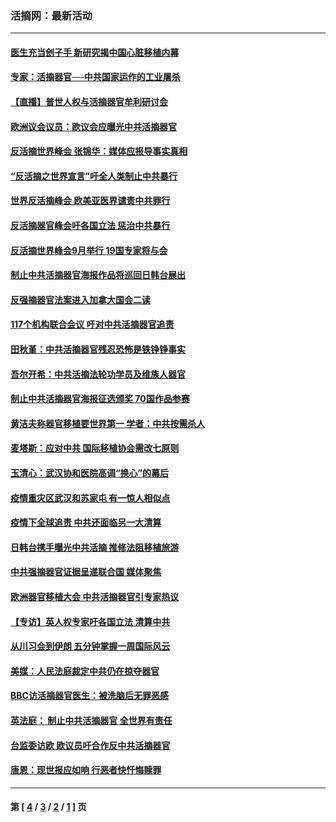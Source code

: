 ### 活摘网：最新活动
---
#### [医生充当刽子手 新研究揭中国心脏移植内幕](../../pages/nf5883/n13772291.md?09280430) 
#### [专家：活摘器官──中共国家运作的工业屠杀](../../pages/nf5883/n13761178.md?09280430) 
#### [【直播】普世人权与活摘器官牟利研讨会](../../pages/nf5883/n13425146.md?09280430) 
#### [欧洲议会议员：欧议会应曝光中共活摘器官](../../pages/nf5883/n13336571.md?09280430) 
#### [反活摘世界峰会 张锦华：媒体应报导事实真相](../../pages/nf5883/n13278502.md?09280430) 
#### [“反活摘之世界宣言”吁全人类制止中共暴行](../../pages/nf5883/n13259730.md?09280430) 
#### [世界反活摘峰会 欧美亚医界谴责中共罪行](../../pages/nf5883/n13253550.md?09280430) 
#### [反活摘器官峰会吁各国立法 惩治中共暴行](../../pages/nf5883/n13245052.md?09280430) 
#### [反活摘世界峰会9月举行 19国专家将与会](../../pages/nf5883/n13201492.md?09280430) 
#### [制止中共活摘器官海报作品将巡回日韩台展出](../../pages/nf5883/n13177791.md?09280430) 
#### [反强摘器官法案进入加拿大国会二读](../../pages/nf5883/n13033450.md?09280430) 
#### [117个机构联合会议 吁对中共活摘器官追责](../../pages/nf5883/n12775087.md?09280430) 
#### [田秋堇：中共活摘器官残忍恐怖是铁铮铮事实](../../pages/nf5883/n12702148.md?09280430) 
#### [吾尔开希：中共活摘法轮功学员及维族人器官](../../pages/nf5883/n12693197.md?09280430) 
#### [制止中共活摘器官海报征选颁奖 70国作品参赛](../../pages/nf5883/n12692050.md?09280430) 
#### [黄洁夫称器官移植要世界第一 学者：中共按需杀人](../../pages/nf5883/n12572329.md?09280430) 
#### [麦塔斯：应对中共 国际移植协会需改七原则](../../pages/nf5883/n12514711.md?09280430) 
#### [玉清心：武汉协和医院高调“换心”的幕后](../../pages/nf5883/n12298730.md?09280430) 
#### [疫情重灾区武汉和苏家屯 有一惊人相似点](../../pages/nf5883/n12150824.md?09280430) 
#### [疫情下全球追责 中共还面临另一大清算](../../pages/nf5883/n12070397.md?09280430) 
#### [日韩台携手曝光中共活摘 推修法阻移植旅游](../../pages/nf5883/n11712046.md?09280430) 
#### [中共强摘器官证据呈递联合国 媒体聚焦](../../pages/nf5883/n11546426.md?09280430) 
#### [欧洲器官移植大会 中共活摘器官引专家热议](../../pages/nf5883/n11539095.md?09280430) 
#### [【专访】英人权专家吁各国立法 清算中共](../../pages/nf5883/n11367315.md?09280430) 
#### [从川习会到伊朗 五分钟掌握一周国际风云](../../pages/nf5883/n11338520.md?09280430) 
#### [美媒：人民法庭裁定中共仍在掠夺器官](../../pages/nf5883/n11334897.md?09280430) 
#### [BBC访活摘器官医生：被洗脑后无罪恶感](../../pages/nf5883/n11335935.md?09280430) 
#### [英法庭： 制止中共活摘器官 全世界有责任](../../pages/nf5883/n11330691.md?09280430) 
#### [台监委访欧 欧议员吁合作反中共活摘器官](../../pages/nf5883/n11109190.md?09280430) 
#### [唐恩：现世报应如响 行恶者快忏悔赎罪](../../pages/nf5883/n11104016.md?09280430) 

---
#### 第 [ [4](./4.md?09280430) / [3](./3.md?09280430) / [2](./2.md?09280430) / [1](./1.md?09280430) ] 页
